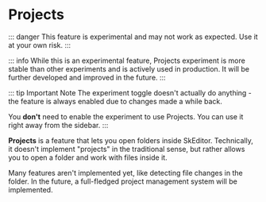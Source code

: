 ﻿---
prev:
   text: 'Experiments - Code Completion'
   link: '/usage/experiments/code-completion'
next: 
   text: 'Experiments - Hex Preview'
   link: '/usage/experiments/hex-preview'
---

# Projects

::: danger
This feature is experimental and may not work as expected. Use it at your own risk.
:::

::: info
While this is an experimental feature, Projects experiment is more stable than other experiments and is actively used in production. It will be further developed and improved in the future.
:::

::: tip Important Note
The experiment toggle doesn't actually do anything - the feature is always enabled due to changes made a while back.

You **don't** need to enable the experiment to use Projects. You can use it right away from the sidebar.
:::

**Projects** is a feature that lets you open folders inside SkEditor. Technically, it doesn't implement "projects" in the traditional sense, but rather allows you to open a folder and work with files inside it.

Many features aren't implemented yet, like detecting file changes in the folder. In the future, a full-fledged project management system will be implemented.
